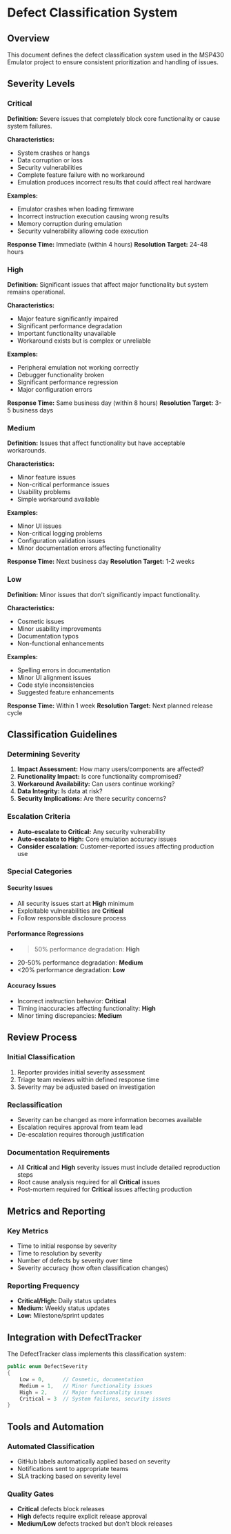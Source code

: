 # Defect Classification System

## Overview
This document defines the defect classification system used in the MSP430 Emulator project to ensure consistent prioritization and handling of issues.

## Severity Levels

### Critical
**Definition:** Severe issues that completely block core functionality or cause system failures.

**Characteristics:**
- System crashes or hangs
- Data corruption or loss
- Security vulnerabilities
- Complete feature failure with no workaround
- Emulation produces incorrect results that could affect real hardware

**Examples:**
- Emulator crashes when loading firmware
- Incorrect instruction execution causing wrong results
- Memory corruption during emulation
- Security vulnerability allowing code execution

**Response Time:** Immediate (within 4 hours)
**Resolution Target:** 24-48 hours

### High
**Definition:** Significant issues that affect major functionality but system remains operational.

**Characteristics:**
- Major feature significantly impaired
- Significant performance degradation
- Important functionality unavailable
- Workaround exists but is complex or unreliable

**Examples:**
- Peripheral emulation not working correctly
- Debugger functionality broken
- Significant performance regression
- Major configuration errors

**Response Time:** Same business day (within 8 hours)
**Resolution Target:** 3-5 business days

### Medium
**Definition:** Issues that affect functionality but have acceptable workarounds.

**Characteristics:**
- Minor feature issues
- Non-critical performance issues
- Usability problems
- Simple workaround available

**Examples:**
- Minor UI issues
- Non-critical logging problems
- Configuration validation issues
- Minor documentation errors affecting functionality

**Response Time:** Next business day
**Resolution Target:** 1-2 weeks

### Low
**Definition:** Minor issues that don't significantly impact functionality.

**Characteristics:**
- Cosmetic issues
- Minor usability improvements
- Documentation typos
- Non-functional enhancements

**Examples:**
- Spelling errors in documentation
- Minor UI alignment issues
- Code style inconsistencies
- Suggested feature enhancements

**Response Time:** Within 1 week
**Resolution Target:** Next planned release cycle

## Classification Guidelines

### Determining Severity
1. **Impact Assessment:** How many users/components are affected?
2. **Functionality Impact:** Is core functionality compromised?
3. **Workaround Availability:** Can users continue working?
4. **Data Integrity:** Is data at risk?
5. **Security Implications:** Are there security concerns?

### Escalation Criteria
- **Auto-escalate to Critical:** Any security vulnerability
- **Auto-escalate to High:** Core emulation accuracy issues
- **Consider escalation:** Customer-reported issues affecting production use

### Special Categories

#### Security Issues
- All security issues start at **High** minimum
- Exploitable vulnerabilities are **Critical**
- Follow responsible disclosure process

#### Performance Regressions
- >50% performance degradation: **High**
- 20-50% performance degradation: **Medium**
- <20% performance degradation: **Low**

#### Accuracy Issues
- Incorrect instruction behavior: **Critical**
- Timing inaccuracies affecting functionality: **High**
- Minor timing discrepancies: **Medium**

## Review Process

### Initial Classification
1. Reporter provides initial severity assessment
2. Triage team reviews within defined response time
3. Severity may be adjusted based on investigation

### Reclassification
- Severity can be changed as more information becomes available
- Escalation requires approval from team lead
- De-escalation requires thorough justification

### Documentation Requirements
- All **Critical** and **High** severity issues must include detailed reproduction steps
- Root cause analysis required for all **Critical** issues
- Post-mortem required for **Critical** issues affecting production

## Metrics and Reporting

### Key Metrics
- Time to initial response by severity
- Time to resolution by severity
- Number of defects by severity over time
- Severity accuracy (how often classification changes)

### Reporting Frequency
- **Critical/High:** Daily status updates
- **Medium:** Weekly status updates
- **Low:** Milestone/sprint updates

## Integration with DefectTracker

The DefectTracker class implements this classification system:

```csharp
public enum DefectSeverity
{
    Low = 0,      // Cosmetic, documentation
    Medium = 1,   // Minor functionality issues
    High = 2,     // Major functionality issues
    Critical = 3  // System failures, security issues
}
```

## Tools and Automation

### Automated Classification
- GitHub labels automatically applied based on severity
- Notifications sent to appropriate teams
- SLA tracking based on severity level

### Quality Gates
- **Critical** defects block releases
- **High** defects require explicit release approval
- **Medium/Low** defects tracked but don't block releases